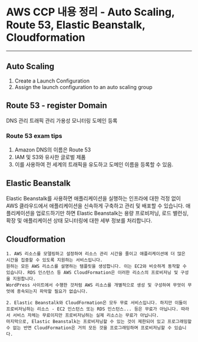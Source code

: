 # AWS CCP 내용 정리 - Auto Scaling, Route 53, Elastic Beanstalk, Cloudformation

----------------------------------------

## Auto Scaling

 1. Create a Launch Configuration
 2. Assign the launch configuration to an auto scaling group
 
## Route 53 - register Domain

DNS 관리
트래픽 관리
가용성 모니터링
도메인 등록

### Route 53 exam tips

1. Amazon DNS의 이름은 Route 53
2. IAM 및 S3와 유사한 글로벌 제품
3. 이를 사용하여 전 세계의 트래픽을 유도하고 도메인 이름을 등록할 수 있음.

## Elastic Beanstalk

Elastic Beanstalk를 사용하면 애플리케이션을 실행하는 인프라에 대한 걱정 없이 AWS 클라우드에서 애플리케이션을 신속하게 구축하고 관리 및 배포할 수 있습니다.
애플리케이션을 업로드하기만 하면 Elastic Beanstalk는 용량 프로비저닝, 로드 밸런싱, 확장 및 애플리케이션 상태 모니터링에 대한 세부 정보를 처리합니다.
 
## Cloudformation

    1. AWS 리소스를 모델링하고 설정하여 리소스 관리 시간을 줄이고 애플리케이션에 더 많은 시간을 집중할 수 있도록 지원하는 서비스입니다.
    원하는 모든 AWS 리소스를 설명하는 템플릿을 생성합니다. 이는 EC2와 비슷하게 동작할 수 있습니다. RDS 인스턴스 등 AWS CloudFormation은 이러한 리소스의 프로비저닝 및 구성을 지원합니다.
    WordPress 사이트에서 수행한 것처럼 AWS 리소스를 개별적으로 생성 및 구성하여 무엇이 무엇에 종속되는지 파악할 필요가 없습니다. 

    2. Elastic Beanstalk와 CloudFormation은 모두 무료 서비스입니다. 하지만 이들이 프로비저닝하는 리소스 - EC2 인스턴스 또는 RDS 인스턴스... 등은 무료가 아닙니다. 따라서 서비스 자체는 무료이지만 프로비저닝하는 실제 리소스는 무료가 아닙니다.
    마지막으로, Elastic Beanstalk는 프로비저닝할 수 있는 것이 제한되어 있고 프로그래밍할 수 없는 반면 CloudFormation은 거의 모든 것을 프로그래밍하며 프로비저닝할 수 있습니다.
